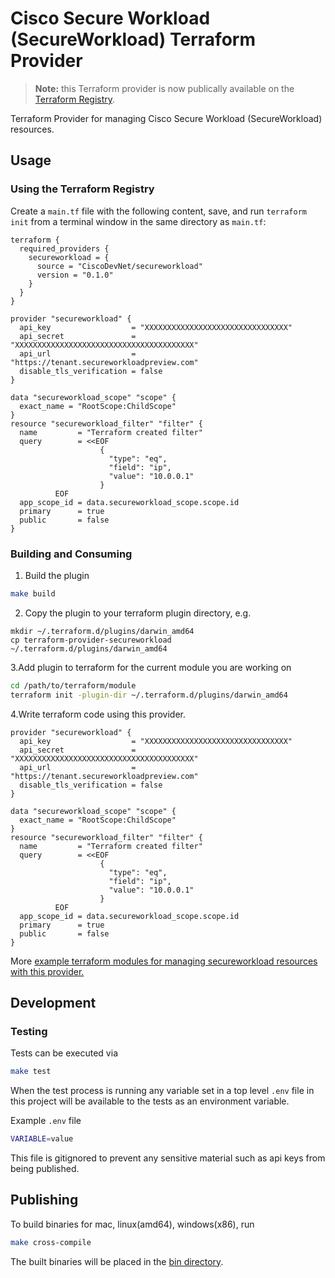 # Cisco Secure Workload (SecureWorkload) Terraform Provider

> **Note:** this Terraform provider is now publically available on the [Terraform Registry](https://registry.terraform.io/providers/CiscoDevNet/secureworkload/latest).
 
Terraform Provider for managing Cisco Secure Workload (SecureWorkload) resources.

## Usage

### Using the Terraform Registry

Create a `main.tf` file with the following content, save, and run `terraform init` from a terminal window in the same directory as `main.tf`:

```hcl
terraform {
  required_providers {
    secureworkload = {
      source = "CiscoDevNet/secureworkload"
      version = "0.1.0"
    }
  }
}

provider "secureworkload" {
  api_key                  = "XXXXXXXXXXXXXXXXXXXXXXXXXXXXXXXX"
  api_secret               = "XXXXXXXXXXXXXXXXXXXXXXXXXXXXXXXXXXXXXXXX"
  api_url                  = "https://tenant.secureworkloadpreview.com"
  disable_tls_verification = false
}

data "secureworkload_scope" "scope" {
  exact_name = "RootScope:ChildScope"
}
resource "secureworkload_filter" "filter" {
  name         = "Terraform created filter"
  query        = <<EOF
                    {
                      "type": "eq",
                      "field": "ip",
                      "value": "10.0.0.1"
                    }
          EOF
  app_scope_id = data.secureworkload_scope.scope.id
  primary      = true
  public       = false
}

```

### Building and Consuming

1. Build the plugin

```bash
make build
```

2. Copy the plugin to your terraform plugin directory, e.g.

```
mkdir ~/.terraform.d/plugins/darwin_amd64
cp terraform-provider-secureworkload ~/.terraform.d/plugins/darwin_amd64
```

3.Add plugin to terraform for the current module you are working on

```bash
cd /path/to/terraform/module
terraform init -plugin-dir ~/.terraform.d/plugins/darwin_amd64
```

4.Write terraform code using this provider.

```hcl
provider "secureworkload" {
  api_key                  = "XXXXXXXXXXXXXXXXXXXXXXXXXXXXXXXX"
  api_secret               = "XXXXXXXXXXXXXXXXXXXXXXXXXXXXXXXXXXXXXXXX"
  api_url                  = "https://tenant.secureworkloadpreview.com"
  disable_tls_verification = false
}

data "secureworkload_scope" "scope" {
  exact_name = "RootScope:ChildScope"
}
resource "secureworkload_filter" "filter" {
  name         = "Terraform created filter"
  query        = <<EOF
                    {
                      "type": "eq",
                      "field": "ip",
                      "value": "10.0.0.1"
                    }
          EOF
  app_scope_id = data.secureworkload_scope.scope.id
  primary      = true
  public       = false
}
```

More [example terraform modules for managing secureworkload resources with this provider.](./examples)

## Development

### Testing

Tests can be executed via

```bash
make test
```

When the test process is running any variable set in a top level `.env` file in this project will be available to the tests as an environment variable.

Example `.env` file

```bash
VARIABLE=value
```

This file is gitignored to prevent any sensitive material such as api keys from being published.

## Publishing

To build binaries for mac, linux(amd64), windows(x86), run

```bash
make cross-compile
```

The built binaries will be placed in the [bin directory](./bin).
